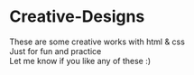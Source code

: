 # Creative-Designs
These are some creative works with html & css
</br>
Just for fun and practice
</br>
Let me know if you like any of these :)
